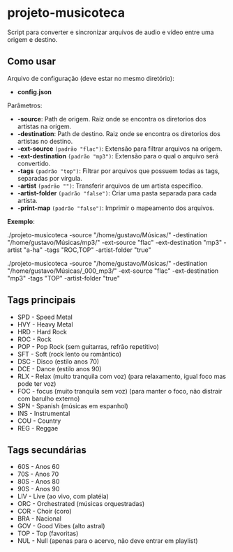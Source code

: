 # projeto-musicoteca

Script para converter e sincronizar arquivos de audio e vídeo entre uma origem e destino.

## Como usar

Arquivo de configuração (deve estar no mesmo diretório):

- **config.json**

Parâmetros:

- **-source**: Path de origem. Raiz onde se encontra os diretorios dos artistas na origem.
- **-destination**: Path de destino. Raiz onde se encontra os diretorios dos artistas no destino.
- **-ext-source** `(padrão "flac")`: Extensão para filtrar arquivos na origem.
- **-ext-destination** `(padrão "mp3")`: Extensão para o qual o arquivo será convertido.
- **-tags** `(padrão "top")`: Filtrar por arquivos que possuem todas as tags, separadas por vírgula.
- **-artist** `(padrão "")`: Transferir arquivos de um artista específico.
- **-artist-folder** `(padrão "false")`: Criar uma pasta separada para cada artista.
- **-print-map** `(padrão "false")`: Imprimir o mapeamento dos arquivos.


**Exemplo**: 

./projeto-musicoteca -source "/home/gustavo/Músicas/" -destination "/home/gustavo/Músicas/mp3/" -ext-source "flac" -ext-destination "mp3" -artist "a-ha" -tags "ROC,TOP" -artist-folder "true"

./projeto-musicoteca -source "/home/gustavo/Músicas/" -destination "/home/gustavo/Músicas/_000_mp3/" -ext-source "flac" -ext-destination "mp3" -tags "TOP" -artist-folder "true"

## Tags principais

* SPD - Speed Metal
* HVY - Heavy Metal
* HRD - Hard Rock
* ROC - Rock
* POP - Pop Rock (sem guitarras, refrão repetitivo)
* SFT - Soft (rock lento ou romântico)
* DSC - Disco (estilo anos 70)
* DCE - Dance (estilo anos 90)
* RLX - Relax (muito tranquila com voz) (para relaxamento, igual foco mas pode ter voz)
* FOC - focus (muito tranquila sem voz) (para manter o foco, não distrair com barulho externo)
* SPN - Spanish (músicas em espanhol)
* INS - Instrumental
* COU - Country
* REG - Reggae

## Tags secundárias

* 60S - Anos 60
* 70S - Anos 70
* 80S - Anos 80
* 90S - Anos 90
* LIV - Live (ao vivo, com platéia)
* ORC - Orchestrated (músicas orquestradas)
* COR - Choir (coro)
* BRA - Nacional
* GOV - Good Vibes (alto astral)
* TOP - Top (favoritas)
* NUL - Null (apenas para o acervo, não deve entrar em playlist)






